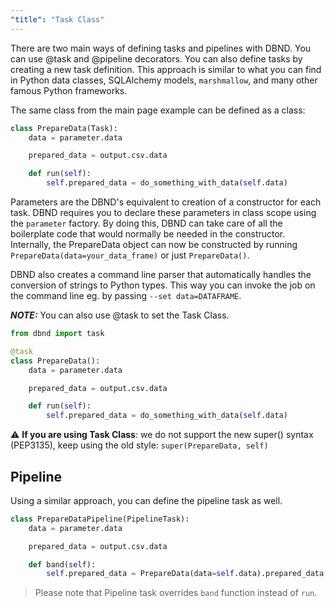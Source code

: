 ```yaml
---
"title": "Task Class"
---
```

There are two main ways of defining tasks and pipelines with DBND. You can use @task and @pipeline decorators. You can also define tasks by creating a new task definition.  This approach is similar to what you can find in Python data classes, SQLAlchemy models, `marshmallow`, and many other famous Python frameworks.

The same class from the main page example can be defined as a class:
```python
class PrepareData(Task):
    data = parameter.data

    prepared_data = output.csv.data

    def run(self):
        self.prepared_data = do_something_with_data(self.data)
```

Parameters are the DBND's equivalent to creation of a constructor for each task. DBND requires you to declare these parameters in class scope using the `parameter` factory.  By doing this, DBND can take care of all the boilerplate code that would normally be needed in the constructor. Internally, the PrepareData object can now be constructed by running `PrepareData(data=your_data_frame)` or just `PrepareData()`. 

DBND also creates a command line parser that automatically handles the conversion of strings to Python types. This way you can invoke the job on the command line eg. by passing `--set data=DATAFRAME`.

**_NOTE:_**  You can also use @task to set the Task Class.

```python
from dbnd import task

@task
class PrepareData():
    data = parameter.data

    prepared_data = output.csv.data

    def run(self):
        self.prepared_data = do_something_with_data(self.data)
```

:warning: **If you are using Task Class**: we do not support the new super() syntax (PEP3135), keep using the old style: `super(PrepareData, self)`

## Pipeline
Using a similar approach, you can define the pipeline task as well.

```python
class PrepareDataPipeline(PipelineTask):
    data = parameter.data

    prepared_data = output.csv.data

    def band(self):
        self.prepared_data = PrepareData(data=self.data).prepared_data
```
> Please note that Pipeline task overrides `band` function instead of `run`.